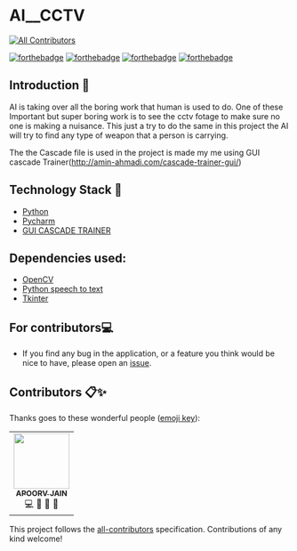 # AI__CCTV

<!-- ALL-CONTRIBUTORS-BADGE:START - Do not remove or modify this section -->
[![All Contributors](https://img.shields.io/badge/all_contributors-1-orange.svg?style=flat-square)](#contributors-)
<!-- ALL-CONTRIBUTORS-BADGE:END -->

[![forthebadge](https://forthebadge.com/images/badges/built-by-developers.svg)](https://forthebadge.com)
[![forthebadge](https://forthebadge.com/images/badges/powered-by-responsibility.svg)](https://forthebadge.com)
[![forthebadge](https://forthebadge.com/images/badges/open-source.svg)](https://forthebadge.com)
[![forthebadge](https://forthebadge.com/images/badges/made-with-reason.svg)](https://forthebadge.com)

## Introduction 📌

AI is taking over all the boring work that human is used to do. One of these Important but super boring work is to see the cctv fotage to make sure no one is making a nuisance.
This just a try to do the same in this project the AI will try to find any type of weapon that a person is carrying.

The the Cascade file is used in the project is made my me using GUI cascade Trainer(http://amin-ahmadi.com/cascade-trainer-gui/)

## Technology Stack 🏁

* [Python](https://www.python.org/)
* [Pycharm](https://www.jetbrains.com/pycharm/)
* [GUI CASCADE TRAINER](http://amin-ahmadi.com/cascade-trainer-gui/)
## Dependencies used:
  
* [OpenCV](https://opencv.org)
* [Python speech to text](https://pypi.org/project/pyttsx3/)
* [Tkinter](https://docs.python.org/3/library/tkinter.html)


## For contributors💻
- If you find any bug in the application, or a feature you think would be nice to have, please open an [issue](https://github.com/apoorv11jain/scanit/issues).


## Contributors 📋✨

Thanks goes to these wonderful people ([emoji key](https://allcontributors.org/docs/en/emoji-key)):

<!-- ALL-CONTRIBUTORS-LIST:START - Do not remove or modify this section -->
<!-- prettier-ignore-start -->
<!-- markdownlint-disable -->
<table>
  <tr>
    <td align="center"><a href="https://www.linkedin.com/in/apoorv-jain-6a847219a/"><img src="https://avatars3.githubusercontent.com/u/55422668?s=460&u=9d10ab85c07a4f443531f756a3520bafb2e847b6&v=4" width="100px;" alt=""/><br /><sub><b>APOORV JAIN</b></sub></a><br />💻 🤔 🎨 📖</td>

  </tr>
</table>

<!-- markdownlint-enable -->
<!-- prettier-ignore-end -->
<!-- ALL-CONTRIBUTORS-LIST:END -->

This project follows the [all-contributors](https://github.com/all-contributors/all-contributors) specification. Contributions of any kind welcome!
